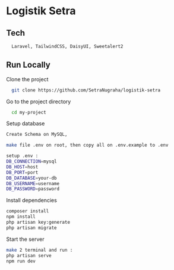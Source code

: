 
# Logistik Setra

## Tech 

```bash
  Laravel, TailwindCSS, DaisyUI, Sweetalert2
```
## Run Locally

Clone the project

```bash
  git clone https://github.com/SetraNugraha/logistik-setra
```

Go to the project directory

```bash
  cd my-project
```

Setup database

```bash
Create Schema on MySQL,

make file .env on root, then copy all on .env.example to .env

setup .env :
DB_CONNECTION=mysql
DB_HOST=host
DB_PORT=port
DB_DATABASE=your-db
DB_USERNAME=username
DB_PASSWORD=password
```

Install dependencies

```bash
composer install
npm install
php artisan key:generate
php artisan migrate
```

Start the server

```bash
make 2 terminal and run :
php artisan serve
npm run dev
```


